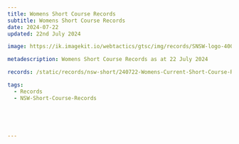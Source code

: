 ```yaml
---
title: Womens Short Course Records
subtitle: Womens Short Course Records
date: 2024-07-22
updated: 22nd July 2024

image: https://ik.imagekit.io/webtactics/gtsc/img/records/SNSW-logo-400x600-new.jpg

metadescription: Womens Short Course Records as at 22 July 2024

records: /static/records/nsw-short/240722-Womens-Current-Short-Course-Records-at-22072024.pdf

tags:
  - Records
  - NSW-Short-Course-Records





---
```





